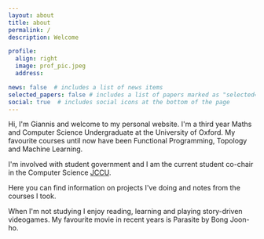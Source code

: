 ```yaml
---
layout: about
title: about
permalink: /
description: Welcome

profile:
  align: right
  image: prof_pic.jpeg
  address:

news: false  # includes a list of news items
selected_papers: false # includes a list of papers marked as "selected={true}"
social: true  # includes social icons at the bottom of the page
---
```


Hi, I'm Giannis and welcome to my personal website. I'm a third year Maths and Computer Science Undergraduate at the University of Oxford. My favourite courses until now have been Functional Programming, Topology and Machine Learning. 

I'm involved with student government and I am the current student co-chair in the Computer Science [JCCU](https://www.cs.ox.ac.uk/currentstudents/JCCU/).

Here you can find information on projects I've doing and notes from the courses I took.

When I'm not studying I enjoy reading, learning and playing story-driven videogames. My favourite movie in recent years is Parasite by Bong Joon-ho.
